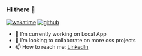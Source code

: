 ### Hi there 👋
[![wakatime](https://wakatime.com/badge/user/ccbc919a-2aa4-4827-a9c1-596ed9406fe1.svg)](https://wakatime.com/@ccbc919a-2aa4-4827-a9c1-596ed9406fe1)
[![github](https://img.shields.io/github/followers/Luizssauro?logo=github&style=plastic)](https://github.com/Luizssauro?tab=followers)

- 🔭 I’m currently working on Local App
- 👯 I’m looking to collaborate on more oss projects
- 📫 How to reach me: [LinkedIn](https://www.linkedin.com/in/luizssauro/)
<!--
**Luizssauro/Luizssauro** is a ✨ _special_ ✨ repository because its `README.md` (this file) appears on your GitHub profile.

Here are some ideas to get you started:

- 🔭 I’m currently working on ...
- 🌱 I’m currently learning ...
- 👯 I’m looking to collaborate on ...
- 🤔 I’m looking for help with ...
- 💬 Ask me about ...
- 📫 How to reach me: ...
- 😄 Pronouns: ...
- ⚡ Fun fact: ...
-->
